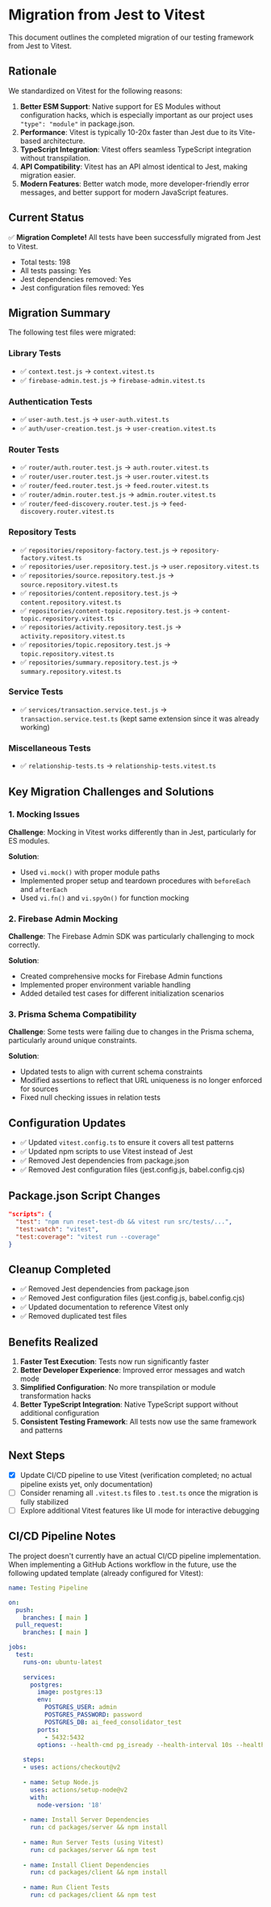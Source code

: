 # Migration from Jest to Vitest

This document outlines the completed migration of our testing framework from Jest to Vitest.

## Rationale

We standardized on Vitest for the following reasons:

1. **Better ESM Support**: Native support for ES Modules without configuration hacks, which is especially important as our project uses `"type": "module"` in package.json.
2. **Performance**: Vitest is typically 10-20x faster than Jest due to its Vite-based architecture.
3. **TypeScript Integration**: Vitest offers seamless TypeScript integration without transpilation.
4. **API Compatibility**: Vitest has an API almost identical to Jest, making migration easier.
5. **Modern Features**: Better watch mode, more developer-friendly error messages, and better support for modern JavaScript features.

## Current Status

✅ **Migration Complete!** All tests have been successfully migrated from Jest to Vitest.

- Total tests: 198
- All tests passing: Yes
- Jest dependencies removed: Yes
- Jest configuration files removed: Yes

## Migration Summary

The following test files were migrated:

### Library Tests
- ✅ `context.test.js` → `context.vitest.ts`
- ✅ `firebase-admin.test.js` → `firebase-admin.vitest.ts`

### Authentication Tests
- ✅ `user-auth.test.js` → `user-auth.vitest.ts`
- ✅ `auth/user-creation.test.js` → `user-creation.vitest.ts`

### Router Tests
- ✅ `router/auth.router.test.js` → `auth.router.vitest.ts`
- ✅ `router/user.router.test.js` → `user.router.vitest.ts`
- ✅ `router/feed.router.test.js` → `feed.router.vitest.ts`
- ✅ `router/admin.router.test.js` → `admin.router.vitest.ts`
- ✅ `router/feed-discovery.router.test.js` → `feed-discovery.router.vitest.ts`

### Repository Tests
- ✅ `repositories/repository-factory.test.js` → `repository-factory.vitest.ts`
- ✅ `repositories/user.repository.test.js` → `user.repository.vitest.ts`
- ✅ `repositories/source.repository.test.js` → `source.repository.vitest.ts`
- ✅ `repositories/content.repository.test.js` → `content.repository.vitest.ts`
- ✅ `repositories/content-topic.repository.test.js` → `content-topic.repository.vitest.ts`
- ✅ `repositories/activity.repository.test.js` → `activity.repository.vitest.ts`
- ✅ `repositories/topic.repository.test.js` → `topic.repository.vitest.ts`
- ✅ `repositories/summary.repository.test.js` → `summary.repository.vitest.ts`

### Service Tests
- ✅ `services/transaction.service.test.js` → `transaction.service.test.ts` (kept same extension since it was already working)

### Miscellaneous Tests
- ✅ `relationship-tests.ts` → `relationship-tests.vitest.ts`

## Key Migration Challenges and Solutions

### 1. Mocking Issues

**Challenge**: Mocking in Vitest works differently than in Jest, particularly for ES modules.

**Solution**: 
- Used `vi.mock()` with proper module paths
- Implemented proper setup and teardown procedures with `beforeEach` and `afterEach`
- Used `vi.fn()` and `vi.spyOn()` for function mocking

### 2. Firebase Admin Mocking

**Challenge**: The Firebase Admin SDK was particularly challenging to mock correctly.

**Solution**:
- Created comprehensive mocks for Firebase Admin functions
- Implemented proper environment variable handling
- Added detailed test cases for different initialization scenarios

### 3. Prisma Schema Compatibility

**Challenge**: Some tests were failing due to changes in the Prisma schema, particularly around unique constraints.

**Solution**:
- Updated tests to align with current schema constraints
- Modified assertions to reflect that URL uniqueness is no longer enforced for sources
- Fixed null checking issues in relation tests

## Configuration Updates

- ✅ Updated `vitest.config.ts` to ensure it covers all test patterns
- ✅ Updated npm scripts to use Vitest instead of Jest
- ✅ Removed Jest dependencies from package.json
- ✅ Removed Jest configuration files (jest.config.js, babel.config.cjs)

## Package.json Script Changes

```json
"scripts": {
  "test": "npm run reset-test-db && vitest run src/tests/...",
  "test:watch": "vitest",
  "test:coverage": "vitest run --coverage"
}
```

## Cleanup Completed

- ✅ Removed Jest dependencies from package.json
- ✅ Removed Jest configuration files (jest.config.js, babel.config.cjs)
- ✅ Updated documentation to reference Vitest only
- ✅ Removed duplicated test files

## Benefits Realized

1. **Faster Test Execution**: Tests now run significantly faster
2. **Better Developer Experience**: Improved error messages and watch mode
3. **Simplified Configuration**: No more transpilation or module transformation hacks
4. **Better TypeScript Integration**: Native TypeScript support without additional configuration
5. **Consistent Testing Framework**: All tests now use the same framework and patterns

## Next Steps

- [x] Update CI/CD pipeline to use Vitest (verification completed; no actual pipeline exists yet, only documentation)
- [ ] Consider renaming all `.vitest.ts` files to `.test.ts` once the migration is fully stabilized
- [ ] Explore additional Vitest features like UI mode for interactive debugging 

## CI/CD Pipeline Notes

The project doesn't currently have an actual CI/CD pipeline implementation. When implementing a GitHub Actions workflow in the future, use the following updated template (already configured for Vitest):

```yaml
name: Testing Pipeline

on:
  push:
    branches: [ main ]
  pull_request:
    branches: [ main ]

jobs:
  test:
    runs-on: ubuntu-latest
    
    services:
      postgres:
        image: postgres:13
        env:
          POSTGRES_USER: admin
          POSTGRES_PASSWORD: password
          POSTGRES_DB: ai_feed_consolidator_test
        ports:
          - 5432:5432
        options: --health-cmd pg_isready --health-interval 10s --health-timeout 5s --health-retries 5
    
    steps:
    - uses: actions/checkout@v2
    
    - name: Setup Node.js
      uses: actions/setup-node@v2
      with:
        node-version: '18'
    
    - name: Install Server Dependencies
      run: cd packages/server && npm install
    
    - name: Run Server Tests (using Vitest)
      run: cd packages/server && npm test
    
    - name: Install Client Dependencies
      run: cd packages/client && npm install
    
    - name: Run Client Tests
      run: cd packages/client && npm test
``` 